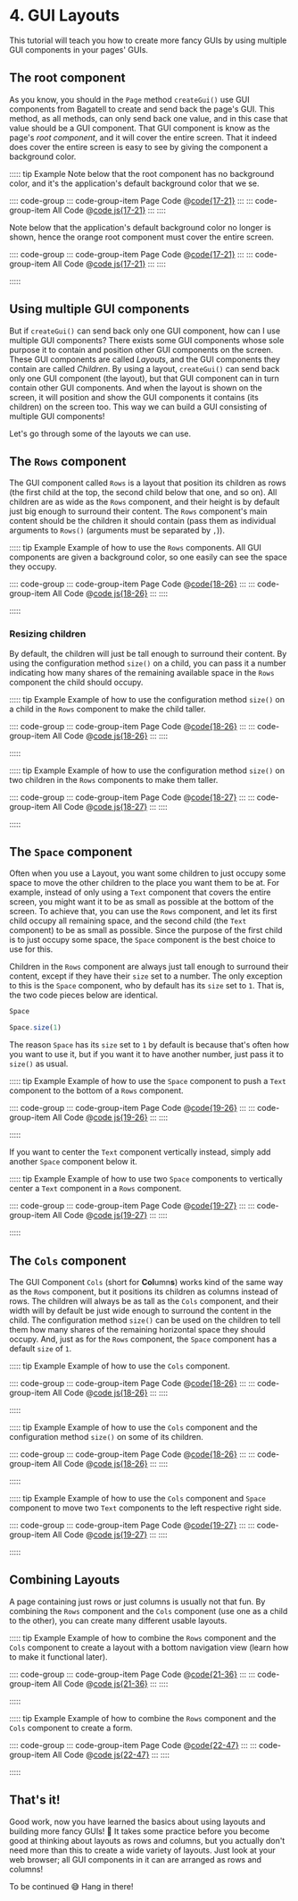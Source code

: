 # 4. GUI Layouts
This tutorial will teach you how to create more fancy GUIs by using multiple GUI components in your pages' GUIs.

## The root component
As you know, you should in the `Page` method `createGui()` use GUI components from Bagatell to create and send back the page's GUI. This method, as all methods, can only send back one value, and in this case that value should be a GUI component. That GUI component is know as the page's *root component*, and it will cover the entire screen. That it indeed does cover the entire screen is easy to see by giving the component a background color.

::::: tip Example
Note below that the root component has no background color, and it's the application's default background color that we se.

:::: code-group
::: code-group-item Page Code
@[code{17-21}](root-no-background.js)
:::
::: code-group-item All Code
@[code js{17-21}](root-no-background.js)
:::
::::

<ShowApp tutorial="04-gui-layouts" filename="root-no-background" />

Note below that the application's default background color no longer is shown, hence the orange root component must cover the entire screen.

:::: code-group
::: code-group-item Page Code
@[code{17-21}](root-orange-background.js)
:::
::: code-group-item All Code
@[code js{17-21}](root-orange-background.js)
:::
::::

<ShowApp tutorial="04-gui-layouts" filename="root-orange-background" />

:::::




## Using multiple GUI components
But if `createGui()` can send back only one GUI component, how can I use multiple GUI components? There exists some GUI components whose sole purpose it to contain and position other GUI components on the screen. These GUI components are called *Layouts*, and the GUI components they contain are called *Children*. By using a layout, `createGui()` can send back only one GUI component (the layout), but that GUI component can in turn contain other GUI components. And when the layout is shown on the screen, it will position and show the GUI components it contains (its children) on the screen too. This way we can build a GUI consisting of multiple GUI components!

Let's go through some of the layouts we can use.

## The `Rows` component
The GUI component called `Rows` is a layout that position its children as rows (the first child at the top, the second child below that one, and so on). All children are as wide as the `Rows` component, and their height is by default just big enough to surround their content. The `Rows` component's main content should be the children it should contain (pass them as individual arguments to `Rows()` (arguments must be separated by `,`)).

::::: tip Example
Example of how to use the `Rows` components. All GUI components are given a background color, so one easily can see the space they occupy.

:::: code-group
::: code-group-item Page Code
@[code{18-26}](rows-1.js)
:::
::: code-group-item All Code
@[code js{18-26}](rows-1.js)
:::
::::

<ShowApp tutorial="04-gui-layouts" filename="rows-1" />

:::::

### Resizing children
By default, the children will just be tall enough to surround their content. By using the configuration method `size()` on a child, you can pass it a number indicating how many shares of the remaining available space in the `Rows` component the child should occupy.

::::: tip Example
Example of how to use the configuration method `size()` on a child in the `Rows` component to make the child taller.

:::: code-group
::: code-group-item Page Code
@[code{18-26}](rows-size-1.js)
:::
::: code-group-item All Code
@[code js{18-26}](rows-size-1.js)
:::
::::

<ShowApp tutorial="04-gui-layouts" filename="rows-size-1" />

:::::

::::: tip Example
Example of how to use the configuration method `size()` on two children in the `Rows` components to make them taller.

:::: code-group
::: code-group-item Page Code
@[code{18-27}](rows-size-2.js)
:::
::: code-group-item All Code
@[code js{18-27}](rows-size-2.js)
:::
::::

<ShowApp tutorial="04-gui-layouts" filename="rows-size-2" />

:::::


## The `Space` component
Often when you use a Layout, you want some children to just occupy some space to move the other children to the place you want them to be at. For example, instead of only using a `Text` component that covers the entire screen, you might want it to be as small as possible at the bottom of the screen. To achieve that, you can use the `Rows` component, and let its first child occupy all remaining space, and the second child (the `Text` component) to be as small as possible. Since the purpose of the first child is to just occupy some space, the `Space` component is the best choice to use for this.

Children in the `Rows` component are always just tall enough to surround their content, except if they have their `size` set to a number. The only exception to this is the `Space` component, who by default has its `size` set to `1`. That is, the two code pieces below are identical.

```js
Space
```
```js
Space.size(1)
```

The reason `Space` has its `size` set to `1` by default is because that's often how you want to use it, but if you want it to have another number, just pass it to `size()` as usual.

::::: tip Example
Example of how to use the `Space` component to push a `Text` component to the bottom of a `Rows` component.

:::: code-group
::: code-group-item Page Code
@[code{19-26}](space-1.js)
:::
::: code-group-item All Code
@[code js{19-26}](space-1.js)
:::
::::

<ShowApp tutorial="04-gui-layouts" filename="space-1" />

:::::

If you want to center the `Text` component vertically instead, simply add another `Space` component below it.

::::: tip Example
Example of how to use two `Space` components to vertically center a `Text` component in a `Rows` component.

:::: code-group
::: code-group-item Page Code
@[code{19-27}](space-2.js)
:::
::: code-group-item All Code
@[code js{19-27}](space-2.js)
:::
::::

<ShowApp tutorial="04-gui-layouts" filename="space-2" />

:::::




## The `Cols` component
The GUI Component `Cols` (short for **Col**umn**s**) works kind of the same way as the `Rows` component, but it positions its children as columns instead of rows. The children will always be as tall as the `Cols` component, and their width will by default be just wide enough to surround the content in the child. The configuration method `size()` can be used on the children to tell them how many shares of the remaining horizontal space they should occupy. And, just as for the `Rows` component, the `Space` component has a default `size` of `1`.

::::: tip Example
Example of how to use the `Cols` component.

:::: code-group
::: code-group-item Page Code
@[code{18-26}](cols-1.js)
:::
::: code-group-item All Code
@[code js{18-26}](cols-1.js)
:::
::::

<ShowApp tutorial="04-gui-layouts" filename="cols-1" />

:::::

::::: tip Example
Example of how to use the `Cols` component and the configuration method `size()` on some of its children.

:::: code-group
::: code-group-item Page Code
@[code{18-26}](cols-size-1.js)
:::
::: code-group-item All Code
@[code js{18-26}](cols-size-1.js)
:::
::::

<ShowApp tutorial="04-gui-layouts" filename="cols-size-1" />

:::::

::::: tip Example
Example of how to use the `Cols` component and `Space` component to move two `Text` components to the left respective right side.

:::: code-group
::: code-group-item Page Code
@[code{19-27}](cols-size-2.js)
:::
::: code-group-item All Code
@[code js{19-27}](cols-size-2.js)
:::
::::

<ShowApp tutorial="04-gui-layouts" filename="cols-size-2" />

:::::

## Combining Layouts
A page containing just rows or just columns is usually not that fun. By combining the `Rows` component and the `Cols` component (use one as a child to the other), you can create many different usable layouts.



::::: tip Example
Example of how to combine the `Rows` component and the `Cols` component to create a layout with a bottom navigation view (learn how to make it functional later).

:::: code-group
::: code-group-item Page Code
@[code{21-36}](layout-bottom-navigation-view.js)
:::
::: code-group-item All Code
@[code js{21-36}](layout-bottom-navigation-view.js)
:::
::::

<ShowApp tutorial="04-gui-layouts" filename="layout-bottom-navigation-view" />

:::::


::::: tip Example
Example of how to combine the `Rows` component and the `Cols` component to create a form.

:::: code-group
::: code-group-item Page Code
@[code{22-47}](layout-form.js)
:::
::: code-group-item All Code
@[code js{22-47}](layout-form.js)
:::
::::

<ShowApp tutorial="04-gui-layouts" filename="layout-form" />

:::::


## That's it!
Good work, now you have learned the basics about using layouts and building more fancy GUIs! 🥳 It takes some practice before you become good at thinking about layouts as rows and columns, but you actually don't need more than this to create a wide variety of layouts. Just look at your web browser; all GUI components in it can are arranged as rows and columns!

To be continued 😅 Hang in there!